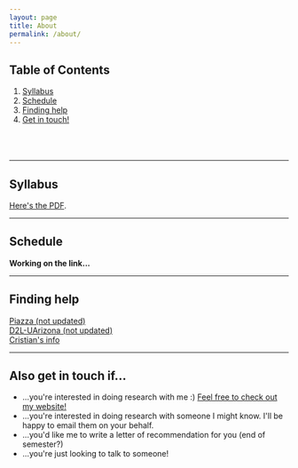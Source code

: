 ```yaml
---
layout: page
title: About
permalink: /about/
---
```


## Table of Contents
1. [Syllabus](#part1)
2. [Schedule](#part2)
3. [Finding help](#part3)
4. [Get in touch!](#part4)
<br /><br /><br /><br />

___


## Syllabus <a name="part1"></a>
<a href="https://dmf2021.github.io/Fall2021INFO523_Aug.pdf" target="_blank">Here's the PDF</a>.

___



## Schedule <a name="part2"></a>

**Working on the link...**


___


## Finding help <a name="part3"></a>
<a href="r_tuto.html" target="_blank">Piazza (not updated)</a><br />
<a href="r_tuto.html" target="_blank">D2L-UArizona (not updated)</a><br />
<a href="http://cromanpa94.github.io/cromanpa/contact/" target="_blank">Cristian's info</a><br />

___



## Also get in touch if... <a name="part4"></a>
- ...you're interested in doing research with me :) <a href="http://cromanpa94.github.io/cromanpa/articles/" target="_blank">Feel free to check out my website!</a>
- ...you're interested in doing research with someone I might know. I'll be happy to email them on your behalf.
- ...you'd like me to write a letter of recommendation for you (end of semester?)
- ...you're just looking to talk to someone!



